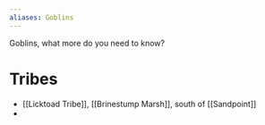 ```yaml
---
aliases: Goblins
---
```


Goblins, what more do you need to know?

# Tribes
- [[Licktoad Tribe]], [[Brinestump Marsh]], south of [[Sandpoint]]
- 